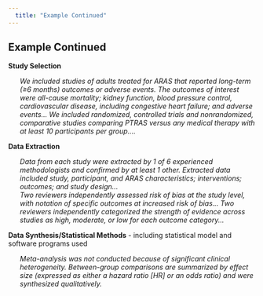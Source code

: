 ```yaml
---
  title: "Example Continued"
---
```


## Example Continued

**Study Selection**

<ul style="list-style-type:none">
<li><i>We included studies of adults treated for ARAS that reported long-term (≥6 months) outcomes or adverse events. The outcomes of interest were all-cause mortality; kidney function, blood pressure control, cardiovascular disease, including congestive heart failure; and adverse events… We  included randomized, controlled trials and nonrandomized, comparative studies comparing PTRAS versus any medical therapy with at least 10 participants per group....</i></li></ul>

**Data Extraction**

<ul style="list-style-type:none">
<li><i>Data from each study were extracted by 1 of 6 experienced methodologists and confirmed by at least 1 other. Extracted data included study, participant, and ARAS characteristics; interventions; outcomes; and study design... 
<br>
Two reviewers independently assessed risk of bias at the study level, with notation of specific outcomes at increased risk of bias... Two reviewers independently categorized the strength of evidence across studies as high, moderate, or low for each outcome category...</i></li></ul>

**Data Synthesis/Statistical Methods** - including statistical model and software programs used

<ul style="list-style-type:none">
<li><i>Meta-analysis was not conducted because of significant clinical heterogeneity. Between-group comparisons are summarized by effect size (expressed as either a hazard ratio [HR] or an odds ratio) and were synthesized qualitatively.</i></li></ul>
